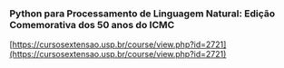 ### Python para Processamento de Linguagem Natural: Edição Comemorativa dos 50 anos do ICMC

[https://cursosextensao.usp.br/course/view.php?id=2721](https://cursosextensao.usp.br/course/view.php?id=2721)
